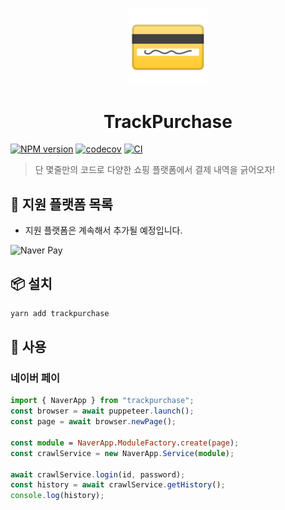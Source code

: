 <p align="center">
  <img alt="credit card emoji" src="https://github.com/code-yeongyu/TrackPurchase/raw/master/docs/images/credit-card.png" width="130" />
  <h1 align="center">TrackPurchase</h1>
</p>

[![NPM version](https://badgen.net/npm/v/trackpurchase)](https://www.npmjs.com/package/trackpurchase) [![codecov](https://codecov.io/gh/code-yeongyu/TrackPurchase/branch/master/graph/badge.svg?token=UCZC198HMK)](https://codecov.io/gh/code-yeongyu/TrackPurchase) [![CI](https://github.com/code-yeongyu/TrackPurchase/actions/workflows/ci.yml/badge.svg)](https://github.com/code-yeongyu/TrackPurchase/actions/workflows/ci.yml)

> 단 몇줄만의 코드로 다양한 쇼핑 플랫폼에서 결제 내역을 긁어오자!

## 🛒 지원 플랫폼 목록

- 지원 플랫폼은 계속해서 추가될 예정입니다.

![Naver Pay](https://developer.pay.naver.com/static/img/logo_black.png)

## 📦 설치

```sh
yarn add trackpurchase
```

## 🚀 사용

### 네이버 페이

```typescript
import { NaverApp } from "trackpurchase";
const browser = await puppeteer.launch();
const page = await browser.newPage();

const module = NaverApp.ModuleFactory.create(page);
const crawlService = new NaverApp.Service(module);

await crawlService.login(id, password);
const history = await crawlService.getHistory();
console.log(history);
```
